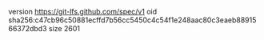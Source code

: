 version https://git-lfs.github.com/spec/v1
oid sha256:c47cb96c50881ecffd7b56cc5450c4c54f1e248aac80c3eaeb8891566372dbd3
size 2601
